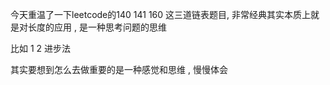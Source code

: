 今天重温了一下leetcode的140 141 160 这三道链表题目, 非常经典其实本质上就是对长度的应用 , 是一种思考问题的思维

比如 1 2 进步法

其实要想到怎么去做重要的是一种感觉和思维 , 慢慢体会